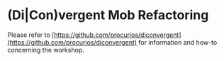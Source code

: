 # (Di|Con)vergent Mob Refactoring

Please refer to [https://github.com/procurios/diconvergent](https://github.com/procurios/diconvergent) for information and how-to concerning the workshop.

